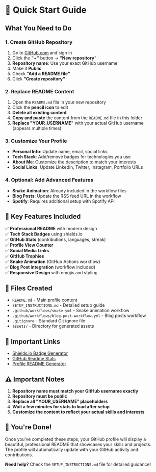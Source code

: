 # 🚀 Quick Start Guide

## What You Need to Do

### 1. Create GitHub Repository
1. Go to [GitHub.com](https://github.com) and sign in
2. Click the **"+"** button → **"New repository"**
3. **Repository name**: Use your exact GitHub username
4. Make it **Public**
5. Check **"Add a README file"**
6. Click **"Create repository"**

### 2. Replace README Content
1. Open the `README.md` file in your new repository
2. Click the **pencil icon** to edit
3. **Delete all existing content**
4. **Copy and paste** the content from the `README.md` file in this folder
5. **Replace "YOUR_USERNAME"** with your actual GitHub username (appears multiple times)

### 3. Customize Your Profile
- **Personal Info**: Update name, email, social links
- **Tech Stack**: Add/remove badges for technologies you use
- **About Me**: Customize the description to match your interests
- **Social Links**: Update LinkedIn, Twitter, Instagram, Portfolio URLs

### 4. Optional: Add Advanced Features
- **Snake Animation**: Already included in the workflow files
- **Blog Posts**: Update the RSS feed URL in the workflow
- **Spotify**: Requires additional setup with Spotify API

## 🎯 Key Features Included

✅ **Professional README** with modern design  
✅ **Tech Stack Badges** using shields.io  
✅ **GitHub Stats** (contributions, languages, streak)  
✅ **Profile View Counter**  
✅ **Social Media Links**  
✅ **GitHub Trophies**  
✅ **Snake Animation** (GitHub Actions workflow)  
✅ **Blog Post Integration** (workflow included)  
✅ **Responsive Design** with emojis and styling  

## 📁 Files Created

- `README.md` - Main profile content
- `SETUP_INSTRUCTIONS.md` - Detailed setup guide
- `.github/workflows/snake.yml` - Snake animation workflow
- `.github/workflows/blog-post-workflow.yml` - Blog posts workflow
- `.gitignore` - Standard Git ignore file
- `assets/` - Directory for generated assets

## 🔗 Important Links

- [Shields.io Badge Generator](https://shields.io/)
- [GitHub Readme Stats](https://github.com/anuraghazra/github-readme-stats)
- [Profile README Generator](https://rahuldkjain.github.io/gh-profile-readme-generator/)

## ⚠️ Important Notes

1. **Repository name must match your GitHub username exactly**
2. **Repository must be public**
3. **Replace all "YOUR_USERNAME" placeholders**
4. **Wait a few minutes for stats to load after setup**
5. **Customize the content to reflect your actual skills and interests**

## 🎉 You're Done!

Once you've completed these steps, your GitHub profile will display a beautiful, professional README that showcases your skills and projects. The profile will automatically update with your GitHub activity and contributions.

**Need help?** Check the `SETUP_INSTRUCTIONS.md` file for detailed guidance!